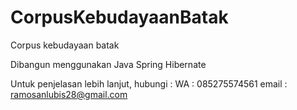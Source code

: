 # CorpusKebudayaanBatak
Corpus kebudayaan batak 

Dibangun menggunakan Java Spring Hibernate

Untuk penjelasan lebih lanjut, hubungi :
WA : 085275574561
email : ramosanlubis28@gmail.com
